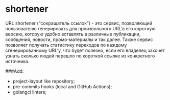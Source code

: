 # shortener
URL shortener (“сокращатель ссылок”) - это сервис, позволяющий пользователю генерировать  для произвольного URL’a его короткую версию, которую удобно вставлять в различные публикации, сообщения, новости, промо-материалы и так далее. Также сервис позволяет получать статистику переходов по каждому сгенерированному URL’у, что будет полезно, если его владелец захочет узнать сколько людей перешло по короткой ссылке из конкретного источника.

###Add:
- project-layout like repository;
- pre-commits hooks (local and GitHub Actions);
- golangci linters;
